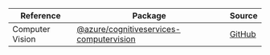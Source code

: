 | Reference | Package | Source |
|---|---|---|
|Computer Vision|[@azure/cognitiveservices-computervision](https://www.npmjs.com/package/@azure/cognitiveservices-computervision)|[GitHub](https://github.com/Azure/azure-sdk-for-js)|
